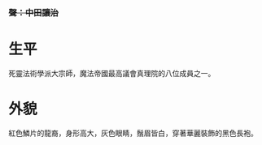 <!-- TITLE: 阿布茲特 -->
<!-- SUBTITLE: 『作為容器，果然還是血肉之軀比較優秀』 -->
### ~~聲：中田讓治~~
#  生平
死靈法術學派大宗師，魔法帝國最高議會真理院的八位成員之一。
#  外貌
紅色鱗片的龍裔，身形高大，灰色眼睛，鬚眉皆白，穿著華麗裝飾的黑色長袍。
